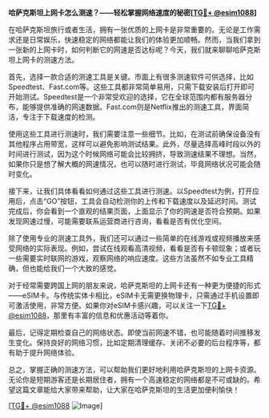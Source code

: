 **哈萨克斯坦上网卡怎么测速？——轻松掌握网络速度的秘密[[TG💪+ @esim1088](https://t.me/s/esim1088)]**

在哈萨克斯坦旅行或者生活，拥有一张优质的上网卡是非常重要的。无论是工作需求还是日常娱乐，快速稳定的网络都能让我们的体验更加顺畅。然而，当我们拿到一张新的上网卡时，如何判断它的网速是否达标呢？今天，我们就来聊聊哈萨克斯坦上网卡的测速方法。

首先，选择一款合适的测速工具是关键。市面上有很多测速软件可供选择，比如Speedtest、Fast.com等。这些工具都非常简单易用，只需下载安装后打开即可开始测试。Speedtest是一个非常受欢迎的选择，它在全球范围内都有服务器分布，能够提供准确的网速数据。Fast.com则是Netflix推出的测速工具，界面简洁，专注于下载速度的检测。

使用这些工具进行测速时，我们需要注意一些细节。比如，在测试前确保设备没有其他程序占用带宽，这样可以避免影响测试结果。此外，尽量选择高峰时段以外的时间进行测试，因为这个时候网络可能会比较拥挤，导致测速结果不理想。当然，如果你只是想了解大概的网速情况，也可以随时进行测试，毕竟网络状况可能会随时变化。

接下来，让我们具体看看如何通过这些工具进行测速。以Speedtest为例，打开应用后，点击“GO”按钮，工具会自动检测你的上传和下载速度以及延迟时间。测试完成后，你会看到一个直观的结果页面，上面显示了你的网速是否符合预期。如果发现网速过慢，可能需要联系运营商进行咨询，看看是否有优化空间。

除了使用专业的测速工具外，我们还可以通过一些简单的在线游戏或视频播放来感受网络的实际表现。例如，尝试在线观看高清视频，看看是否有卡顿现象；或者玩一些需要实时联网的游戏，观察网络的响应速度。这些方法虽然不如专业工具精确，但也能给我们一个大致的感觉。

对于经常需要跨国上网的朋友来说，哈萨克斯坦的上网卡还有一种更为便捷的形式——eSIM卡。与传统实体卡相比，eSIM卡无需更换物理卡，只需通过手机设置即可激活使用，非常方便。如果你对eSIM卡感兴趣，可以关注一下[TG💪+ @esim1088](https://t.me/s/esim1088)，那里有丰富的信息和优惠活动等着你。

最后，记得定期检查自己的网络状态。即使当前网速不错，也可能随着时间推移发生变化。保持良好的网络习惯，比如定期清理缓存、关闭不必要的后台程序等，都有助于提升网络体验。

总之，掌握正确的测速方法，可以帮助我们更好地利用哈萨克斯坦的上网卡资源。无论你是短期游客还是长期居住者，拥有一个高速稳定的网络都是不可或缺的。希望这篇文章能给大家带来帮助，让大家在哈萨克斯坦的生活更加便利愉快！

[[TG💪+ @esim1088](https://t.me/s/esim1088) ![Image](https://i.postimg.cc/4NQfJmqS/Snipaste-2025-05-13-00-14-12.png)]